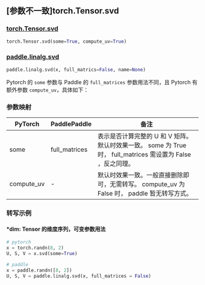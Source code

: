 ## [参数不一致]torch.Tensor.svd

### [torch.Tensor.svd](https://pytorch.org/docs/1.13/generated/torch.Tensor.svd.html)

```python
torch.Tensor.svd(some=True, compute_uv=True)
```
### [paddle.linalg.svd](https://www.paddlepaddle.org.cn/documentation/docs/zh/api/paddle/linalg/svd_cn.html#svd)

```python
paddle.linalg.svd(x, full_matrics=False, name=None)
```

Pytorch 的 `some` 参数与 Paddle 的 `full_matrices` 参数用法不同，且 Pytorch 有额外参数 `compute_uv`，具体如下：
### 参数映射
| PyTorch       | PaddlePaddle | 备注                                                   |
| ------------- | ------------ | ------------------------------------------------------ |
| some | full_matrices | 表示是否计算完整的 U 和 V 矩阵。默认时效果一致。 some 为 True 时， full_matrices 需设置为 False ，反之同理。 |
| compute_uv | - | 默认时效果一致。一般直接删除即可，无需转写。 compute_uv 为 False 时， paddle 暂无转写方式。|

### 转写示例
#### *dim: Tensor 的维度序列，可变参数用法
```python
# pytorch
x = torch.randn(8, 2)
U, S, V = x.svd(some=True)

# paddle
x = paddle.randn([8, 2])
U, S, V = paddle.linalg.svd(x, full_matrices = False)
```
